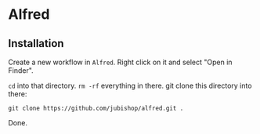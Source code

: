 # Alfred

## Installation

Create a new workflow in `Alfred`.  Right click on it and select "Open in Finder".

`cd` into that directory.
`rm -rf` everything in there.
git clone this directory into there:

```shell
git clone https://github.com/jubishop/alfred.git .
```

Done.
